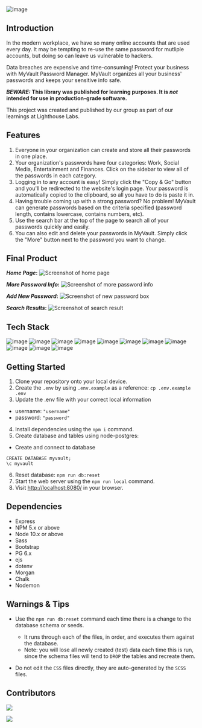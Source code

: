 ![image](https://github.com/alricf/node-skeleton/blob/master/public/images/logo.png)

## Introduction

In the modern workplace, we have so many online accounts that are used every day. It may be tempting to re-use the same password for mutliple accounts, but doing so can leave us vulnerable to hackers. 

Data breaches are expensive and time-consuming! Protect your business with MyVault Password Manager. MyVault organizes all your business' passwords and keeps your sensitive info safe. 

**_BEWARE:_ This library was published for learning purposes. It is _not_ intended for use in production-grade software.**

This project was created and published by our group as part of our learnings at Lighthouse Labs.
## Features

1. Everyone in your organization can create and store all their passwords in one place.
2. Your organization's passwords have four categories: Work, Social Media, Entertainment and Finances. Click on the sidebar to view all of the passwords in each category. 
3. Logging in to any account is easy! Simply click the "Copy & Go" button and you'll be redirected to the website's login page. Your password is automatically copied to the clipboard, so all you have to do is paste it in.
4. Having trouble coming up with a strong password? No problem! MyVault can generate passwords based on the criteria specified (password length, contains lowercase, contains numbers, etc). 
5. Use the search bar at the top of the page to search all of your passwords quickly and easily.
6. You can also edit and delete your passwords in MyVault. Simply click the "More" button next to the password you want to change.

## Final Product

**_Home Page_:** 
![Screenshot of home page](https://github.com/alricf/node-skeleton/blob/master/project_docs/screenshots/home-page-screenshot.png)

**_More Password Info_:**
![Screenshot of more password info](https://github.com/alricf/node-skeleton/blob/master/project_docs/screenshots/more-screenshot.png)

**_Add New Password_:**
![Screenshot of new password box](https://github.com/alricf/node-skeleton/blob/master/project_docs/screenshots/add-new-screenshot.png)

**_Search Results_:**
![Screenshot of search result](https://github.com/alricf/node-skeleton/blob/master/project_docs/screenshots/search-screenshot.png)
## Tech Stack 
![image](https://img.shields.io/badge/JavaScript-323330?style=for-the-badge&logo=javascript&logoColor=F7DF1E)
![image](https://img.shields.io/badge/HTML5-E34F26?style=for-the-badge&logo=html5&logoColor=white)
![image](https://img.shields.io/badge/CSS3-1572B6?style=for-the-badge&logo=css3&logoColor=white)
![image](https://img.shields.io/badge/json-5E5C5C?style=for-the-badge&logo=json&logoColor=white)
![image](https://img.shields.io/badge/Bootstrap-563D7C?style=for-the-badge&logo=bootstrap&logoColor=white)
![image](https://img.shields.io/badge/PostgreSQL-316192?style=for-the-badge&logo=postgresql&logoColor=white)
![image](https://img.shields.io/badge/Express.js-000000?style=for-the-badge&logo=express&logoColor=white)
![image](https://img.shields.io/badge/jQuery-0769AD?style=for-the-badge&logo=jquery&logoColor=white)
![image](https://img.shields.io/badge/Node.js-339933?style=for-the-badge&logo=nodedotjs&logoColor=white)
![image](https://img.shields.io/badge/npm-CB3837?style=for-the-badge&logo=npm&logoColor=white)
![image](https://img.shields.io/badge/Sass-CC6699?style=for-the-badge&logo=sass&logoColor=white)

## Getting Started

1. Clone your repository onto your local device.
2. Create the ```.env``` by using ```.env.example``` as a reference: ```cp .env.example .env```
3. Update the .env file with your correct local information
  - username: ```"username"```
  - password: ```"password"```
4. Install dependencies using the `npm i` command.
5. Create database and tables using node-postgres:
  - Create and connect to database
  ```
  CREATE DATABASE myvault;
  \c myvault
  ```
6. Reset database: `npm run db:reset`
7. Start the web server using the `npm run local` command.
8. Visit <http://localhost:8080/> in your browser.


## Dependencies
- Express
- NPM 5.x or above
- Node 10.x or above
- Sass
- Bootstrap
- PG 6.x
- ejs
- dotenv
- Morgan
- Chalk
- Nodemon


## Warnings & Tips

- Use the `npm run db:reset` command each time there is a change to the database schema or seeds. 
  - It runs through each of the files, in order, and executes them against the database. 
  - Note: you will lose all newly created (test) data each time this is run, since the schema files will tend to `DROP` the tables and recreate them.

- Do not edit the `CSS` files directly, they are auto-generated by the `SCSS` files.

## Contributors

<a href="https://github.com/alricf">
  <img src="https://github.com/alricf.png?size=50">
</a>

[![](https://github.com/https://github.com/alricf.png?size=50)](https://github.com/https://github.com/alricf)
